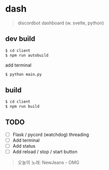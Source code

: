 # dash
> discordbot dashboard (w. svelte, python)

## dev build
```sh
$ cd client
$ npm run autobuild
```
add terminal
```sh
$ python main.py
```

## build
```sh
$ cd client
$ npm run build
```

## TODO
- [ ] Flask / pycord (watchdog) threading
- [ ] Add terminal
- [ ] Add status
- [ ] Add reload / stop / start button

> 오늘의 노래: NewJeans - OMG
